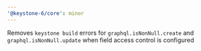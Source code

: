 ```yaml
---
'@keystone-6/core': minor
---
```


Removes `keystone build` errors for `graphql.isNonNull.create` and `graphql.isNonNull.update` when field access control is configured
